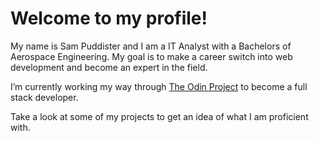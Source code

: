 # Welcome to my profile! 

My name is Sam Puddister and I am a IT Analyst with a Bachelors of Aerospace Engineering. My goal is to make a career switch into web development and become an expert in the field. 

I’m currently working my way through [The Odin Project](https://www.theodinproject.com/) to become a full stack developer. 

Take a look at some of my projects to get an idea of what I am proficient with.


<!---
spuddister/spuddister is a ✨ special ✨ repository because its `README.md` (this file) appears on your GitHub profile.
You can click the Preview link to take a look at your changes.
--->
